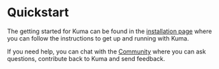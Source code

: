 # Quickstart

The getting started for Kuma can be found in the [installation page](/install/0.1.0) where you can follow the instructions to get up and running with Kuma.

If you need help, you can chat with the [Community](/community) where you can ask questions, contribute back to Kuma and send feedback.